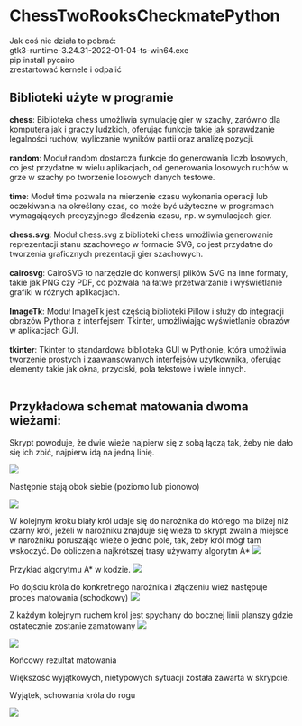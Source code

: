 # ChessTwoRooksCheckmatePython

Jak coś nie działa to pobrać: <br>
gtk3-runtime-3.24.31-2022-01-04-ts-win64.exe <br>
pip install pycairo <br>
zrestartować kernele i odpalić <br>


## Biblioteki użyte w programie
**chess**: Biblioteka chess umożliwia symulację gier w szachy, zarówno dla komputera jak i graczy ludzkich, oferując funkcje takie jak sprawdzanie legalności ruchów, wyliczanie wyników partii oraz analizę pozycji.<br><br>
**random**: Moduł random dostarcza funkcje do generowania liczb losowych, co jest przydatne w wielu aplikacjach, od generowania losowych ruchów w grze w szachy po tworzenie losowych danych testowe.<br><br>
**time**: Moduł time pozwala na mierzenie czasu wykonania operacji lub oczekiwania na określony czas, co może być użyteczne w programach wymagających precyzyjnego śledzenia czasu, np. w symulacjach gier.<br><br>
**chess.svg**: Moduł chess.svg z biblioteki chess umożliwia generowanie reprezentacji stanu szachowego w formacie SVG, co jest przydatne do tworzenia graficznych prezentacji gier szachowych.<br><br>
**cairosvg**: CairoSVG to narzędzie do konwersji plików SVG na inne formaty, takie jak PNG czy PDF, co pozwala na łatwe przetwarzanie i wyświetlanie grafiki w różnych aplikacjach.<br><br>
**ImageTk**: Moduł ImageTk jest częścią biblioteki Pillow i służy do integracji obrazów Pythona z interfejsem Tkinter, umożliwiając wyświetlanie obrazów w aplikacjach GUI.<br><br>
**tkinter**: Tkinter to standardowa biblioteka GUI w Pythonie, która umożliwia tworzenie prostych i zaawansowanych interfejsów użytkownika, oferując elementy takie jak okna, przyciski, pola tekstowe i wiele innych.<br><br>


## Przykładowa schemat matowania dwoma wieżami:
<p align="left">
  <p>
    Skrypt powoduje, że dwie wieże najpierw się z sobą łączą tak, żeby nie dało się ich zbić, najpierw idą na jedną linię.
  </p>
  <img src="https://github.com/KonraW/ChessTwoRooksCheckmatePython/assets/64143856/5cc8a23f-e5f0-43cb-a45b-4207851dfef6" />    
  <br />
</p>

<p align="left">
  <p>
    Następnie stają obok siebie (poziomo lub pionowo)
  </p>
  <img src="https://github.com/KonraW/ChessTwoRooksCheckmatePython/assets/64143856/63a1a226-f9a5-4228-b820-602d4b7eec7f" />    
  <br />
</p>

<p align="left">
  W kolejnym kroku biały król udaje się do narożnika do którego ma bliżej niż czarny król, jeżeli w narożniku znajduje się wieża to skrypt zwalnia miejsce w narożniku poruszając wieże o jedno pole, tak, żeby król mógł tam wskoczyć.
  Do obliczenia najkrótszej trasy używamy algorytm A*
  <img src="https://github.com/KonraW/ChessTwoRooksCheckmatePython/assets/64143856/50de2fa0-c93c-425b-8c20-42fffd5d8d06" />
</p>

<p align="left">
  Przykład algorytmu A* w kodzie.
  <img src="https://github.com/KonraW/ChessTwoRooksCheckmatePython/assets/64143856/1dc6aacd-8cde-46ea-9cad-998b1c1f139f" />
</p>


<p align="left">
  Po dojściu króla do konkretnego narożnika i złączeniu wież następuje proces matowania (schodkowy)
  <img src="https://github.com/KonraW/ChessTwoRooksCheckmatePython/assets/64143856/dbc57080-cf67-4b62-a6bc-8064d74b0a5f" />
</p>

<p align="left">
  Z każdym kolejnym ruchem król jest spychany do bocznej linii planszy gdzie ostatecznie zostanie zamatowany
  <img src="https://github.com/KonraW/ChessTwoRooksCheckmatePython/assets/64143856/9a8fbdf5-d33b-4ec1-8b2a-30f32cfab306" />
</p>

<p align="left">
  <img src="https://github.com/KonraW/ChessTwoRooksCheckmatePython/assets/64143856/948c7edf-8721-40f8-b9cc-0d71798f2b0b" />
</p>
  Końcowy rezultat matowania

Większość wyjątkowych, nietypowych sytuacji została zawarta w skrypcie.

Wyjątek, schowania króla do rogu
<p align="left">
  <img src="https://github.com/KonraW/ChessTwoRooksCheckmatePython/assets/64143856/cef746ba-7294-4984-a4a0-e5a3e4840965" />
</p>


